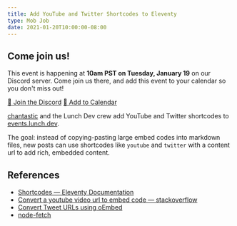 ```yaml
---
title: Add YouTube and Twitter Shortcodes to Eleventy
type: Mob Job
date: 2021-01-20T10:00:00-08:00
---
```


<aside aria-labelledby="call-to-action-heading" id="call-to-action"><h2 id="call-to-action-heading">Come join us!</h2><p>This event is happening at <strong>10am PST on Tuesday, January 19</strong> on our Discord server. Come join us there, and add this event to your calendar so you don't miss out!</p><div class="cta-links"><a href="https://discord.gg/dx7ZWCy" aria-label="Join the Discord">👋 Join the Discord</a> <a href="http://www.google.com/calendar/event?action=TEMPLATE&amp;dates=20210119T180000Z%2F20210119T190000Z&amp;text=Hijacking%20Screenreaders%20with%20CSS&amp;location=https%3A%2F%2Fdiscord.gg%2Fdx7ZWCy&amp;details=Mislead%20screenreaders%20into%20changing%20how%20they%20announce%20content%20or%20into%20forgetting%20the%20underlying%20semantics%20of%20your%20page%20%E2%80%94%20one%20CSS%20rule%20at%20a%20time.%20Behold%2C%20the%20chaos%20that%20can%20be%20caused%20with%20just%20a%20single%20%60list-style%3A%20none%60%20or%20a%20%60text-transform%3A%20uppercase%60!%20We'll%20challenge%20the%20separation%20of%20presentation%20and%20content%2C%20go%20on%20a%20tour%20through%20browser%20and%20operating%20system%20internals%2C%20and%20learn%20how%20our%20page%20is%20exposed%20to%20assistive%20technology." aria-label="Add to Calendar">📅 Add to Calendar</a></div></aside>

[chantastic](https://twitter.com/home) and the Lunch Dev crew add YouTube and Twitter shortcodes to [events.lunch.dev](https://events.lunch.dev).

The goal: instead of copying-pasting large embed codes into markdown files, new posts can use shortcodes like `youtube` and `twitter` with a content url to add rich, embedded content.

## References

- [Shortcodes — Eleventy Documentation](https://www.11ty.dev/docs/shortcodes/)
- [Convert a youtube video url to embed code — stackoverflow](https://stackoverflow.com/a/21607897)
- [Convert Tweet URLs using oEmbed](https://developer.twitter.com/en/docs/twitter-for-websites/embedded-tweets/overview)
- [node-fetch](https://github.com/node-fetch/node-fetch)
